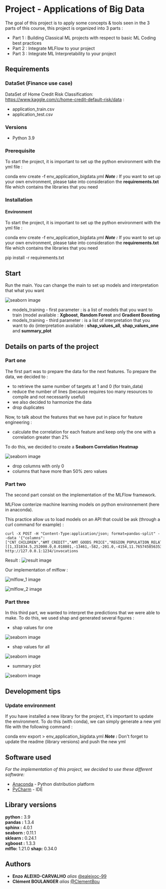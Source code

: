 
  
# Project - Applications of Big Data  
  
The goal of this project is to apply some concepts & tools seen in the 3 parts of this course, this project is organized into 3 parts :   
- Part 1 : Building Classical ML projects with respect to basic ML Coding best practices   
- Part 2 : Integrate MLFlow to your project   
- Part 3 : Integrate ML Interpretability to your project  
  
## Requirements  
  
### DataSet (Finance use case)  
  
DataSet of Home Credit Risk Classification: https://www.kaggle.com/c/home-credit-default-risk/data :  
- application_train.csv  
- application_test.csv  
  
### Versions  
  
- Python 3.9  
  
### Prerequisite  
  
To start the project, it is important to set up the python environment with the yml file :  
  
 conda env create -f env_application_bigdata.yml  ***Note :*** If you want to set up your own environment, please take into consideration the **requirements.txt** file which contains the libraries that you need  
  
### Installation  
  
#### Environment   
To start the project, it is important to set up the python environment with the yml file :  
  
 conda env create -f env_application_bigdata.yml  ***Note :*** If you want to set up your own environment, please take into consideration the **requirements.txt** file which contains the libraries that you need  
  
 pip install -r requirements.txt   
  
## Start  
  
Run the main. You can change the main to set up models and interpretation that what you want 

![seaborn image](https://github.com/ClementBou/Application_BigData_Project/blob/main/images/main.PNG?raw=true)

 - models_training - first parameter :  is a list of models that you want to train (model available : **Xgboost**, **Random Forest** and **Gradient Boosting**
 - models_training - third parameter : is a list of interpretation that you want to do (interpretation available : **shap_values_all**, **shap_values_one** and **summary_plot**

## Details on parts of the project

### Part one

The first part was to prepare the data for the next features.
To prepare the data, we decided to :

 -   to retrieve the same number of targets at 1 and 0 (for train_data)
 -   reduce the number of lines (because requires too many resources to compile and not necessarily useful)
 - we also decided to harmonize the data
 -  drop duplicates
 
Now, to talk about the features that we have put in place for feature engineering :
 - calculate the correlation for each feature and keep only the one with a correlation greater than 2%

To do this, we decided to create a **Seaborn Correlation Heatmap**

![seaborn image](https://github.com/ClementBou/Application_BigData_Project/blob/main/images/seaborn.png?raw=true)

 - drop columns with only 0
 - columns that have more than 50% zero values

### Part two

The second part consist on the implementation of the MLFlow framework.

MLFlow conterize machine learning models on python environnement (here in anaconda). 

This practice allow us to load models on an API that could be ask (through a curl command for example) : 
```
curl -X POST -H "Content-Type:application/json; format=pandas-split" --data '{"columns":["CNT_CHILDREN","AMT_CREDIT","AMT_GOODS_PRICE","REGION_POPULATION_RELATIVE","DAYS_BIRTH","DAYS_EMPLOYED","DAYS_REGISTRATION","DAYS_ID_PUBLISH","OWN_CAR_AGE","FLAG_EMP_PHONE","FLAG_WORK_PHONE","FLAG_PHONE","REGION_RATING_CLIENT","REGION_RATING_CLIENT_W_CITY","HOUR_APPR_PROCESS_START","REG_CITY_NOT_LIVE_CITY","REG_CITY_NOT_WORK_CITY","LIVE_CITY_NOT_WORK_CITY","EXT_SOURCE_1","EXT_SOURCE_2","EXT_SOURCE_3","APARTMENTS_AVG","ELEVATORS_AVG","FLOORSMAX_AVG","FLOORSMIN_AVG","LIVINGAREA_AVG","APARTMENTS_MODE","ELEVATORS_MODE","FLOORSMAX_MODE","FLOORSMIN_MODE","LIVINGAREA_MODE","APARTMENTS_MEDI","ELEVATORS_MEDI","FLOORSMAX_MEDI","FLOORSMIN_MEDI","LIVINGAREA_MEDI","TOTALAREA_MODE","DEF_30_CNT_SOCIAL_CIRCLE","DEF_60_CNT_SOCIAL_CIRCLE","DAYS_LAST_PHONE_CHANGE","FLAG_DOCUMENT_3","FLAG_DOCUMENT_6","AMT_REQ_CREDIT_BUREAU_YEAR"],"data":[[1,331834.5,252000.0,0.018801,-13461,-582,-201.0,-4154,11.765745856353591,1,0,0,2,2,8,0,0,0,0.4218726231059465,0.4629170787899087,0.5849900404894085,0.12233857077416399,0.08484480640485885,0.23288826351135275,0.23844662809257786,0.11222431106808647,0.11906209672141875,0.08025858927462214,0.2285364182922929,0.23410016959297686,0.11061492094223943,0.12274483345330803,0.0838815653254193,0.23224042852574353,0.23785167597765366,0.11334974507905776,0.10678204074004857,0.0,0.0,-1988.0,1,0,3.0]]}' http://127.0.0.1:1234/invocations
```

Result :
![result image](https://github.com/ClementBou/Application_BigData_Project/blob/main/images/result.png?raw=true)

Our implementation of mlflow :

![mlflow_1 image](https://github.com/ClementBou/Application_BigData_Project/blob/main/images/mlflow_1.png?raw=true)

![mlflow_2 image](https://github.com/ClementBou/Application_BigData_Project/blob/main/images/mlflow_2.png?raw=true)


### Part three
  
  In this third part, we wanted to interpret the predictions that we were able to make.
  To do this, we used shap and generated several figures :
  

 - shap values for one

![seaborn image](https://github.com/ClementBou/Application_BigData_Project/blob/main/images/plot_shapley_values_i.png?raw=true)

 - shap values for all

![seaborn image](https://github.com/ClementBou/Application_BigData_Project/blob/main/images/plot_shapley_values_all.PNG?raw=true)

 - summary plot

![seaborn image](https://github.com/ClementBou/Application_BigData_Project/blob/main/images/summary_plot.png?raw=true)
  
## Development tips  
  
### Update environment  
  
If you have installed a new library for the project, it's important to update the environment. To do this (with conda), we can simply generate a new yml file with the following command :  
  
 conda env export > env_application_bigdata.yml  ***Note :*** Don't forget to update the readme (library versions) and push the new yml  
  
## Software used  
  
_For the implementation of this project, we decided to use these different software:_  
* [Anaconda](https://www.anaconda.com/) - Python distribution platform  
* [PyCharm](https://www.jetbrains.com/fr-fr/pycharm/) - IDE  
  
## Library versions  
  
**python :** 3.9  
**pandas :** 1.3.4  
**sphinx :** 4.0.1  
**seaborn :** 0.11.1  
**sklearn :** 0.24.1  
**xgboost :** 1.3.3  
**mlflo:** 1.21.0
**shap:** 0.34.0
  
## Authors  
  
* **Enzo ALEIXO-CARVALHO** _alias_ [@ealeixoc-99](https://github.com/ealeixoc-99)  
* **Clément BOULANGER** _alias_ [@ClementBou](https://github.com/ClementBou)
